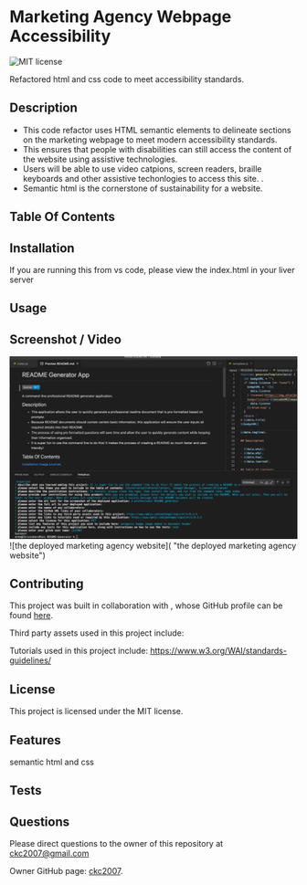 
# Marketing Agency Webpage Accessibility
![MIT license](https://img.shields.io/badge/license-MIT-blue.svg)

Refactored html and css code to meet accessibility standards.

## Description

- This code refactor uses HTML semantic elements to delineate sections on the marketing webpage to meet modern accessibility standards. 
- This ensures that people with disabilities can still access the content of the website using assistive technologies. 
- Users will be able to use video catpions, screen readers, braille keyboards and other assistive techonlogies to access this site. . 
- Semantic html is the cornerstone of sustainability for a website.

## Table Of Contents



## Installation

If you are running this from vs code, please view the index.html in your liver server

## Usage



## Screenshot / Video

![screenshot](./assets/images/screenshot.png)
![the deployed marketing agency website]( "the deployed marketing agency website")

## Contributing

This project was built in collaboration with ,
whose GitHub profile can be found [here]().

Third party assets used in this project include:


Tutorials used in this project include:
https://www.w3.org/WAI/standards-guidelines/

## License

This project is licensed under the MIT license.

## Features

semantic html and css

## Tests



## Questions

Please direct questions to the owner of this repository at ckc2007@gmail.com

Owner GitHub page:
[ckc2007](
https://github.com/ckc2007).
